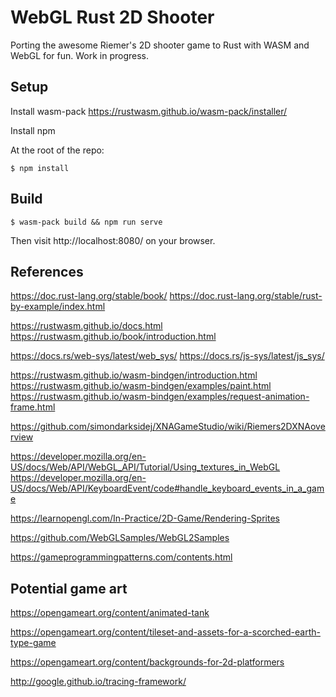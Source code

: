 # WebGL Rust 2D Shooter

Porting the awesome Riemer's 2D shooter game to Rust with WASM and WebGL for fun. Work in progress.

## Setup

Install wasm-pack
https://rustwasm.github.io/wasm-pack/installer/

Install npm

At the root of the repo:
```
$ npm install
```

## Build

```
$ wasm-pack build && npm run serve
```

Then visit http://localhost:8080/ on your browser.

## References

https://doc.rust-lang.org/stable/book/
https://doc.rust-lang.org/stable/rust-by-example/index.html

https://rustwasm.github.io/docs.html
https://rustwasm.github.io/book/introduction.html

https://docs.rs/web-sys/latest/web_sys/
https://docs.rs/js-sys/latest/js_sys/

https://rustwasm.github.io/wasm-bindgen/introduction.html
https://rustwasm.github.io/wasm-bindgen/examples/paint.html
https://rustwasm.github.io/wasm-bindgen/examples/request-animation-frame.html

https://github.com/simondarksidej/XNAGameStudio/wiki/Riemers2DXNAoverview

https://developer.mozilla.org/en-US/docs/Web/API/WebGL_API/Tutorial/Using_textures_in_WebGL
https://developer.mozilla.org/en-US/docs/Web/API/KeyboardEvent/code#handle_keyboard_events_in_a_game

https://learnopengl.com/In-Practice/2D-Game/Rendering-Sprites

https://github.com/WebGLSamples/WebGL2Samples

https://gameprogrammingpatterns.com/contents.html

## Potential game art

https://opengameart.org/content/animated-tank

https://opengameart.org/content/tileset-and-assets-for-a-scorched-earth-type-game

https://opengameart.org/content/backgrounds-for-2d-platformers

http://google.github.io/tracing-framework/